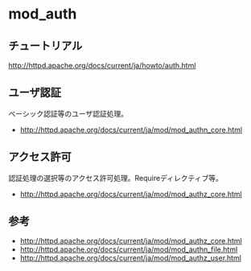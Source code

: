 ﻿# mod_auth

## チュートリアル
http://httpd.apache.org/docs/current/ja/howto/auth.html

## ユーザ認証
ベーシック認証等のユーザ認証処理。

- http://httpd.apache.org/docs/current/ja/mod/mod_authn_core.html

## アクセス許可
認証処理の選択等のアクセス許可処理。Requireディレクティブ等。

- http://httpd.apache.org/docs/current/ja/mod/mod_authz_core.html

## 参考

- http://httpd.apache.org/docs/current/ja/mod/mod_authz_core.html
- http://httpd.apache.org/docs/current/ja/mod/mod_authn_file.html
- http://httpd.apache.org/docs/current/ja/mod/mod_authz_user.html
